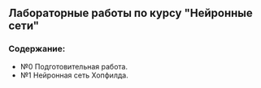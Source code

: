 ## Лабораторные работы по курсу "Нейронные сети" 
### Содержание:  
- №0 Подготовительная работа.
- №1 Нейронная сеть Хопфилда. 
